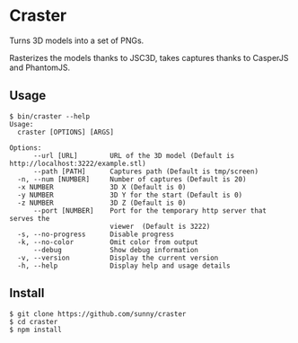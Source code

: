 Craster
=======

Turns 3D models into a set of PNGs.

Rasterizes the models thanks to JSC3D, takes captures thanks to CasperJS and
PhantomJS.

Usage
------

    $ bin/craster --help
    Usage:
      craster [OPTIONS] [ARGS]

    Options:
          --url [URL]        URL of the 3D model (Default is http://localhost:3222/example.stl)
          --path [PATH]      Captures path (Default is tmp/screen)
      -n, --num [NUMBER]     Number of captures (Default is 20)
      -x NUMBER              3D X (Default is 0)
      -y NUMBER              3D Y for the start (Default is 0)
      -z NUMBER              3D Z (Default is 0)
          --port [NUMBER]    Port for the temporary http server that serves the
                             viewer  (Default is 3222)
      -s, --no-progress      Disable progress
      -k, --no-color         Omit color from output
          --debug            Show debug information
      -v, --version          Display the current version
      -h, --help             Display help and usage details

Install
-------

    $ git clone https://github.com/sunny/craster
    $ cd craster
    $ npm install
